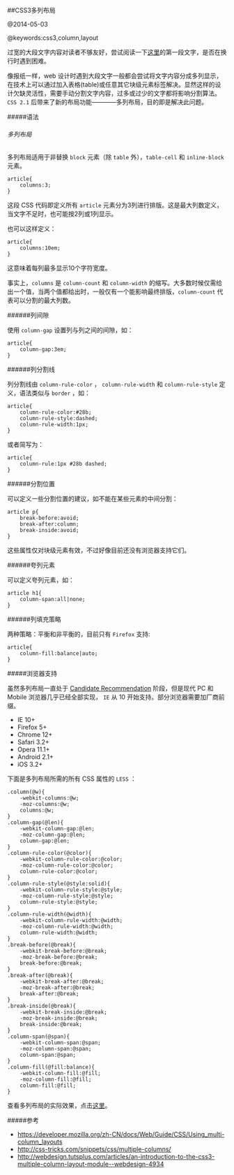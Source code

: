 ##CSS3多列布局

@2014-05-03

@keywords:css3,column,layout

过宽的大段文字内容对读者不够友好，尝试阅读一下[这里](/example/columns.html)的第一段文字，是否在换行时遇到困难。

像报纸一样，web 设计时遇到大段文字一般都会尝试将文字内容分成多列显示，在技术上可以通过加入表格(table)或任意其它块级元素标签解决。显然这样的设计欠缺灵活性，需要手动分割文字内容，过多或过少的文字都将影响分割算法。`CSS 2.1` 后带来了新的布局功能————多列布局，目的即是解决此问题。

#####语法

###### 多列布局

多列布局适用于非替换 `block` 元素（除 `table` 外），`table-cell` 和 `inline-block` 元素。

    article{
        columns:3;
    }

这段 CSS 代码即定义所有 `article` 元素分为3列进行排版。这是最大列数定义，当文字不足时，也可能按2列或1列显示。

也可以这样定义：

    article{
        columns:10em;
    }

这意味着每列最多显示10个字符宽度。

事实上，`columns` 是 `column-count` 和 `column-width` 的缩写。大多数时候仅需给出一个值，当两个值都给出时，一般仅有一个能影响最终排版，`column-count` 代表可以分割的最大列数。

######列间隙

使用 `column-gap` 设置列与列之间的间隙，如：

    article{
        column-gap:3em;
    }

######列分割线

列分割线由 `column-rule-color` ， `column-rule-width` 和 `column-rule-style` 定义，语法类似与 `border` ，如：

    article{
        column-rule-color:#28b;
        column-rule-style:dashed;
        column-rule-width:1px;
    }

或者简写为：

    article{
        column-rule:1px #28b dashed;
    }

######分割位置

可以定义一些分割位置的建议，如不能在某些元素的中间分割：

    article p{
        break-before:avoid;
        break-after:column;
        break-inside:avoid;
    }

这些属性仅对块级元素有效，不过好像目前还没有浏览器支持它们。

######夸列元素

可以定义夸列元素，如：

    article h1{
        column-span:all|none;
    }

######列填充策略

两种策略：平衡和非平衡的，目前只有 `Firefox` 支持:

    article{
        column-fill:balance|auto;
    }


#####浏览器支持

虽然多列布局一直处于 [Candidate Recommendation](http://www.w3.org/TR/css3-multicol/) 阶段，但是现代 PC 和 Mobile 浏览器几乎已经全部实现， `IE` 从 10 开始支持。部分浏览器需要加厂商前缀。


 - IE 10+
 - Firefox 5+
 - Chrome 12+
 - Safari 3.2+
 - Opera 11.1+
 - Android 2.1+
 - iOS 3.2+


下面是多列布局所需的所有 CSS 属性的  `LESS` ：

    .column(@w){
        -webkit-columns:@w;
        -moz-columns:@w;
        columns:@w;
    }
    .column-gap(@len){
        -webkit-column-gap:@len;
        -moz-column-gap:@len;
        column-gap:@len;
    }
    .column-rule-color(@color){
        -webkit-column-rule-color:@color;
        -moz-column-rule-color:@color;
        column-rule-color:@color;
    }
    .column-rule-style(@style:solid){
        -webkit-column-rule-style:@style;
        -moz-column-rule-style:@style;
        column-rule-style:@style;
    }
    .column-rule-width(@width){
        -webkit-column-rule-width:@width;
        -moz-column-rule-width:@width;
        column-rule-width:@width;
    }
    .break-before(@break){
        -webkit-break-before:@break;
        -moz-break-before:@break;
        break-before:@break;
    }
    .break-after(@break){
        -webkit-break-after:@break;
        -moz-break-after:@break;
        break-after:@break;
    }
    .break-inside(@break){
        -webkit-break-inside:@break;
        -moz-break-inside:@break;
        break-inside:@break;
    }
    .column-span(@span){
        -webkit-column-span:@span;
        -moz-column-span:@span;
        column-span:@span;
    }
    .column-fill(@fill:balance){
        -webkit-column-fill:@fill;
        -moz-column-fill:@fill;
        column-fill:@fill;
    }

查看多列布局的实际效果，点击[这里](/example/columns.html)。

#####参考

- <https://developer.mozilla.org/zh-CN/docs/Web/Guide/CSS/Using_multi-column_layouts>
- <http://css-tricks.com/snippets/css/multiple-columns/>
- <http://webdesign.tutsplus.com/articles/an-introduction-to-the-css3-multiple-column-layout-module--webdesign-4934>
